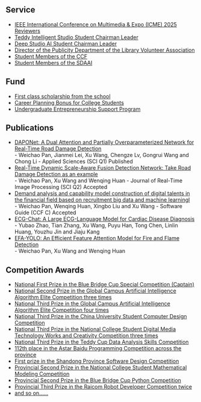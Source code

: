 ## Service 

<ul style="margin:0 0 5px;">
  <li><a href="https://zaozzz.github.io/"><autocolor>IEEE International Conference on Multimedia & Expo (ICME) 2025 Reviewers</autocolor></a></li>
  <li><a href="https://zaozzz.github.io/"><autocolor>Teddy Intelligent Studio Student Chairman Leader</autocolor></a></li>
  <li><a href="https://zaozzz.github.io/"><autocolor>Deep Studio AI Student Chairman Leader</autocolor></a></li>
  <li><a href="https://zaozzz.github.io/"><autocolor>Director of the Publicity Department of the Library Volunteer Association</autocolor></a></li>
  <li><a href="https://zaozzz.github.io/"><autocolor>Student Members of the CCF</autocolor></a></li>
  <li><a href="https://zaozzz.github.io/"><autocolor>Student Members of the SDAAI</autocolor></a></li>
</ul>

## Fund

<ul style="margin:0 0 5px;">
  <li><a href="https://zaozzz.github.io/"><autocolor>First class scholarship from the school</autocolor></a></li>
  <li><a href="https://zaozzz.github.io/"><autocolor>Career Planning Bonus for College Students</autocolor></a></li>
  <li><a href="https://zaozzz.github.io/"><autocolor>Undergraduate Entrepreneurship Support Program</autocolor></a></li>
</ul>

## Publications

<ul style="margin:0 0 5px;">
  <li><a href="https://zaozzz.github.io/"><autocolor>DAPONet: A Dual Attention and Partially Overparameterized Network for Real-Time Road Damage Detection</autocolor></a></li>
  - Weichao Pan, Jianmei Lei, Xu Wang, Chengze Lv, Gongrui Wang and Chong Li
  - Applied Sciences (SCI Q1)  Published
  <li><a href="https://zaozzz.github.io/"><autocolor>Real-Time Dynamic Scale-Aware Fusion Detection Network: Take Road Damage Detection as an example</autocolor></a></li>
  - Weichao Pan, Xu Wang and Wenqing Huan
  - Journal of Real-Time Image Processing (SCI Q2)  Accepted
  <li><a href="https://zaozzz.github.io/"><autocolor>Demand analysis and capability model construction of digital talents in the financial field based on recruitment big data and machine learningl</autocolor></a></li>
  - Weichao Pan, Wenqing Huan, Xingbo Liu and Xu Wang
  - Software Guide (CCF C)  Accepted
  <li><a href="https://zaozzz.github.io/"><autocolor>ECG-Chat: A Large ECG-Language Model for Cardiac Disease Diagnosis</autocolor></a></li>
  - Yubao Zhao, Tian Zhang, Xu Wang, Puyu Han, Tong Chen, Linlin Huang, Youzhu Jin and Jiaju Kang
  <li><a href="https://zaozzz.github.io/"><autocolor>EFA-YOLO: An Efficient Feature Attention Model for Fire and Flame Detection</autocolor></a></li>
  - Weichao Pan, Xu Wang and Wenqing Huan
</ul>

## Competition Awards

<ul style="margin:0 0 20px;">
  <li><a href="https://zaozzz.github.io/"><autocolor>National First Prize in the Blue Bridge Cup Special Competition (Captain)</autocolor></a></li>
  <li><a href="https://zaozzz.github.io/"><autocolor>National Second Prize in the Global Campus Artificial Intelligence Algorithm Elite Competition three times</autocolor></a></li>
  <li><a href="https://zaozzz.github.io/"><autocolor>National Third Prize in the Global Campus Artificial Intelligence Algorithm Elite Competition four times</autocolor></a></li>
  <li><a href="hhttps://zaozzz.github.io/"><autocolor>National Third Prize in the China University Student Computer Design Competition</autocolor></a></li>
  <li><a href="https://zaozzz.github.io/"><autocolor>National Third Prize in the National College Student Digital Media Technology Works and Creativity Competition three times</autocolor></a></li>
  <li><a href="https://zaozzz.github.io/"><autocolor>National Third Prize in the Teddy Cup Data Analysis Skills Competition</autocolor></a></li>
  <li><a href="https://zaozzz.github.io/"><autocolor>112th place in the Astar Baidu Programming Competition across the province</autocolor></a></li>
  <li><a href="https://zaozzz.github.io/"><autocolor>First prize in the Shandong Province Software Design Competition</autocolor></a></li>
  <li><a href="https://zaozzz.github.io/"><autocolor>Provincial Second Prize in the National College Student Mathematical Modeling Competition</autocolor></a></li>
  <li><a href="https://zaozzz.github.io/"><autocolor>Provincial Second Prize in the Blue Bridge Cup Python Competition</autocolor></a></li>
  <li><a href="https://zaozzz.github.io/"><autocolor>Provincial Third Prize in the Raicom Robot Developer Competition twice</autocolor></a></li>
  <li><a href="https://zaozzz.github.io/"><autocolor>and so on......</autocolor></a></li>
</ul>
